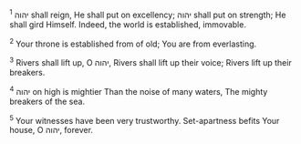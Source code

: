 <sup>1</sup> יהוה shall reign, He shall put on excellency; יהוה shall put on strength; He shall gird Himself. Indeed, the world is established, immovable.

<sup>2</sup> Your throne is established from of old; You are from everlasting.

<sup>3</sup> Rivers shall lift up, O יהוה, Rivers shall lift up their voice; Rivers lift up their breakers.

<sup>4</sup> יהוה on high is mightier Than the noise of many waters, The mighty breakers of the sea.

<sup>5</sup> Your witnesses have been very trustworthy. Set-apartness befits Your house, O יהוה, forever.

